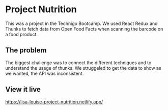 # Project Nutrition

This was a project in the Technigo Bootcamp. We used React Redux and Thunks to fetch data from Open Food Facts when scanning the barcode on a food product. 

## The problem

The biggest challenge was to connect the different techniques and to understand the usage of thunks. We struggeled to get the data to show as we wanted, the API was inconsistent.

## View it live

https://lisa-louise-project-nutrition.netlify.app/
